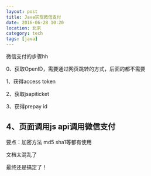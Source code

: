 ```yaml
---
layout: post
title: Java实现微信支付
date: 2016-06-28 10:20
location: 北京
category: tech
tags: [java]
---
```

微信支付的步骤hh

0、获取OpenID，需要通过网页跳转的方式，后面的都不需要

1、获得access token

2、获取jsapiticket

3、获得prepay id

4、页面调用js api调用微信支付
-----
要点：加密方法 md5 sha1等都有使用

文档太混乱了

最终还是搞定了！
